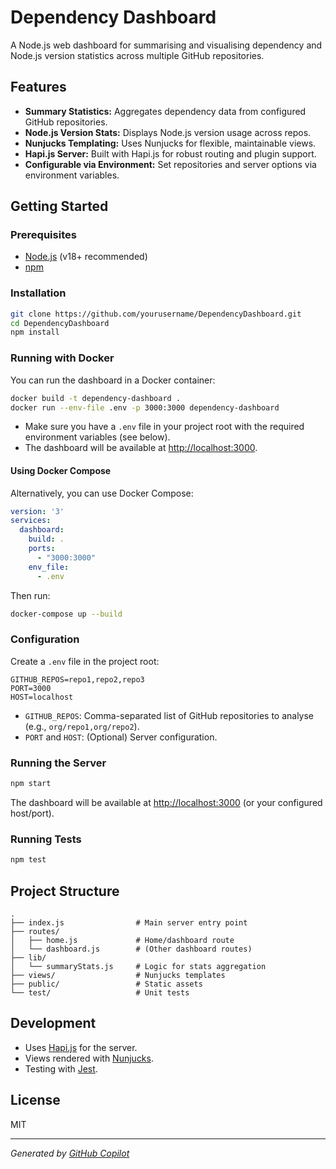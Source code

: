 # Dependency Dashboard

A Node.js web dashboard for summarising and visualising dependency and Node.js version statistics across multiple GitHub repositories.

## Features

- **Summary Statistics:** Aggregates dependency data from configured GitHub repositories.
- **Node.js Version Stats:** Displays Node.js version usage across repos.
- **Nunjucks Templating:** Uses Nunjucks for flexible, maintainable views.
- **Hapi.js Server:** Built with Hapi.js for robust routing and plugin support.
- **Configurable via Environment:** Set repositories and server options via environment variables.

## Getting Started

### Prerequisites

- [Node.js](https://nodejs.org/) (v18+ recommended)
- [npm](https://www.npmjs.com/)

### Installation

```sh
git clone https://github.com/yourusername/DependencyDashboard.git
cd DependencyDashboard
npm install
```
### Running with Docker

You can run the dashboard in a Docker container:

```sh
docker build -t dependency-dashboard .
docker run --env-file .env -p 3000:3000 dependency-dashboard
```

- Make sure you have a `.env` file in your project root with the required environment variables (see below).
- The dashboard will be available at [http://localhost:3000](http://localhost:3000).

#### Using Docker Compose

Alternatively, you can use Docker Compose:

```yaml
version: '3'
services:
  dashboard:
    build: .
    ports:
      - "3000:3000"
    env_file:
      - .env
```

Then run:

```sh
docker-compose up --build
```

### Configuration

Create a `.env` file in the project root:

```
GITHUB_REPOS=repo1,repo2,repo3
PORT=3000
HOST=localhost
```

- `GITHUB_REPOS`: Comma-separated list of GitHub repositories to analyse (e.g., `org/repo1,org/repo2`).
- `PORT` and `HOST`: (Optional) Server configuration.

### Running the Server

```sh
npm start
```

The dashboard will be available at [http://localhost:3000](http://localhost:3000) (or your configured host/port).

### Running Tests

```sh
npm test
```

## Project Structure

```
.
├── index.js                # Main server entry point
├── routes/
│   ├── home.js             # Home/dashboard route
│   └── dashboard.js        # (Other dashboard routes)
├── lib/
│   └── summaryStats.js     # Logic for stats aggregation
├── views/                  # Nunjucks templates
├── public/                 # Static assets
└── test/                   # Unit tests
```

## Development

- Uses [Hapi.js](https://hapi.dev/) for the server.
- Views rendered with [Nunjucks](https://mozilla.github.io/nunjucks/).
- Testing with [Jest](https://jestjs.io/).

## License

MIT

---

*Generated by [GitHub Copilot](https://github.com/features/copilot)*
